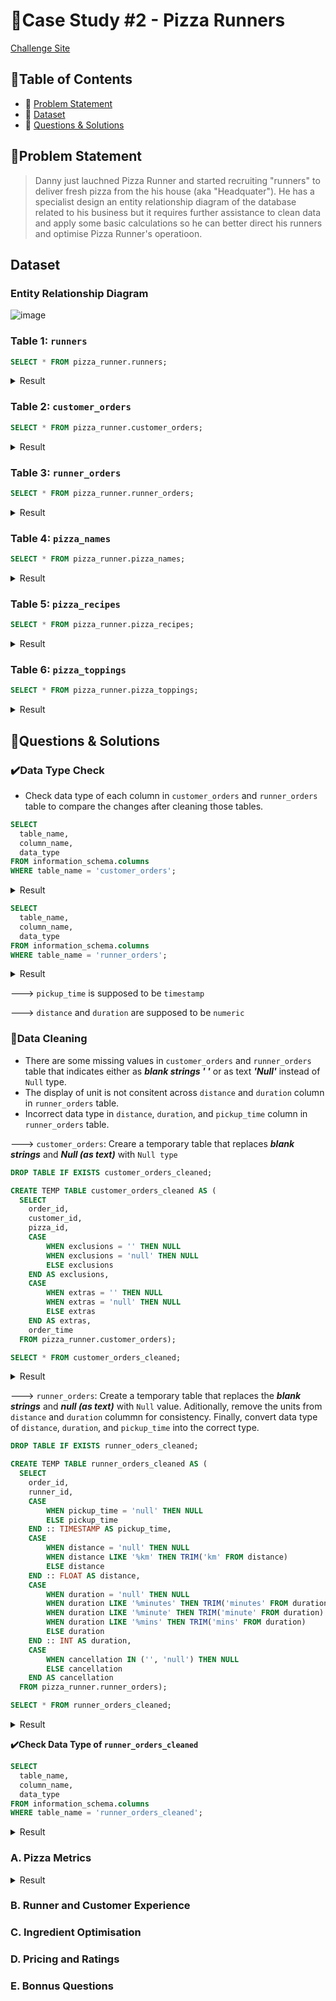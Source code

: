 # 🍕Case Study #2 - Pizza Runners

[Challenge Site](https://8weeksqlchallenge.com/case-study-2/)

## 📖Table of Contents
- 🎯 [Problem Statement](problem-statement)
- 📂 [Dataset](dataset)
- 🚀 [Questions & Solutions](questions-&-solutions)

## 🎯Problem Statement
> Danny just lauchned Pizza Runner and started recruiting "runners" to deliver fresh pizza from the
> his house (aka "Headquater"). He has a specialist design an entity relationship diagram of the
> database related to his business but it requires further assistance to clean data and apply some
> basic calculations so he can better direct his runners and optimise Pizza Runner's operatioon.  

## Dataset
### Entity Relationship Diagram
![image](https://user-images.githubusercontent.com/75436284/225012461-ad086230-84cb-4c2c-9fb3-d387260e7406.png)

### Table 1:  ```runners```
```sql
SELECT * FROM pizza_runner.runners;
```
<details>
<summary>
  Result
</summary>

| runner_id | registration_date        |
| --------- | ------------------------ |
| 1         | 2021-01-01T00:00:00.000Z |
| 2         | 2021-01-03T00:00:00.000Z |
| 3         | 2021-01-08T00:00:00.000Z |
| 4         | 2021-01-15T00:00:00.000Z |

 </details>
 
 
### Table 2: ```customer_orders```
```sql
SELECT * FROM pizza_runner.customer_orders;
```
<details>
<summary>
  Result
</summary>

| order_id | customer_id | pizza_id | exclusions | extras | order_time               |
| -------- | ----------- | -------- | ---------- | ------ | ------------------------ |
| 1        | 101         | 1        |            |        | 2020-01-01T18:05:02.000Z |
| 2        | 101         | 1        |            |        | 2020-01-01T19:00:52.000Z |
| 3        | 102         | 1        |            |        | 2020-01-02T23:51:23.000Z |
| 3        | 102         | 2        |            | NaN    | 2020-01-02T23:51:23.000Z |
| 4        | 103         | 1        | 4          |        | 2020-01-04T13:23:46.000Z |
| 4        | 103         | 1        | 4          |        | 2020-01-04T13:23:46.000Z |
| 4        | 103         | 2        | 4          |        | 2020-01-04T13:23:46.000Z |
| 5        | 104         | 1        | null       | 1      | 2020-01-08T21:00:29.000Z |
| 6        | 101         | 2        | null       | null   | 2020-01-08T21:03:13.000Z |
| 7        | 105         | 2        | null       | 1      | 2020-01-08T21:20:29.000Z |
| 8        | 102         | 1        | null       | null   | 2020-01-09T23:54:33.000Z |
| 9        | 103         | 1        | 4          | 1, 5   | 2020-01-10T11:22:59.000Z |
| 10       | 104         | 1        | null       | null   | 2020-01-11T18:34:49.000Z |
| 10       | 104         | 1        | 2, 6       | 1, 4   | 2020-01-11T18:34:49.000Z |

 </details>
 
 
 ### Table 3:  ```runner_orders```
```sql
SELECT * FROM pizza_runner.runner_orders;
```
<details>
<summary>
  Result
</summary>

| order_id | runner_id | pickup_time         | distance | duration   | cancellation            |
| -------- | --------- | ------------------- | -------- | ---------- | ----------------------- |
| 1        | 1         | 2020-01-01 18:15:34 | 20km     | 32 minutes |                         |
| 2        | 1         | 2020-01-01 19:10:54 | 20km     | 27 minutes |                         |
| 3        | 1         | 2020-01-03 00:12:37 | 13.4km   | 20 mins    | NaN                     |
| 4        | 2         | 2020-01-04 13:53:03 | 23.4     | 40         | NaN                     |
| 5        | 3         | 2020-01-08 21:10:57 | 10       | 15         | NaN                     |
| 6        | 3         | null                | null     | null       | Restaurant Cancellation |
| 7        | 2         | 2020-01-08 21:30:45 | 25km     | 25mins     | null                    |
| 8        | 2         | 2020-01-10 00:15:02 | 23.4 km  | 15 minute  | null                    |
| 9        | 2         | null                | null     | null       | Customer Cancellation   |
| 10       | 1         | 2020-01-11 18:50:20 | 10km     | 10minutes  | null                    |


 </details>
 
 
 ### Table 4:  ```pizza_names```
```sql
SELECT * FROM pizza_runner.pizza_names;
```
<details>
<summary>
  Result
</summary>

| pizza_id | pizza_name |
| -------- | ---------- |
| 1        | Meatlovers |
| 2        | Vegetarian |

 </details>
 
 
  ### Table 5:  ```pizza_recipes```
```sql
SELECT * FROM pizza_runner.pizza_recipes;
```
<details>
<summary>
  Result
</summary>

| pizza_id | toppings                |
| -------- | ----------------------- |
| 1        | 1, 2, 3, 4, 5, 6, 8, 10 |
| 2        | 4, 6, 7, 9, 11, 12      |

</details>


  ### Table 6:  ```pizza_toppings```
```sql
SELECT * FROM pizza_runner.pizza_toppings;
```
<details>
<summary>
  Result
</summary>

| topping_id | topping_name |
| ---------- | ------------ |
| 1          | Bacon        |
| 2          | BBQ Sauce    |
| 3          | Beef         |
| 4          | Cheese       |
| 5          | Chicken      |
| 6          | Mushrooms    |
| 7          | Onions       |
| 8          | Pepperoni    |
| 9          | Peppers      |
| 10         | Salami       |
| 11         | Tomatoes     |
| 12         | Tomato Sauce |

</details>

 
## 🎯Questions & Solutions
### ✔️Data Type Check
- Check data type of each column in ```customer_orders``` and ```runner_orders``` table to compare the changes after cleaning those tables. 

```sql
SELECT 
  table_name,
  column_name,
  data_type
FROM information_schema.columns
WHERE table_name = 'customer_orders';
```

<details>
  <summary>
    Result
  </summary>
  
| table_name      | column_name | data_type                   |
| --------------- | ----------- | --------------------------- |
| customer_orders | order_id    | integer                     |
| customer_orders | customer_id | integer                     |
| customer_orders | pizza_id    | integer                     |
| customer_orders | order_time  | timestamp without time zone |
| customer_orders | exclusions  | character varying           |
| customer_orders | extras      | character varying           |
 
</details>

```sql
SELECT 
  table_name,
  column_name,
  data_type
FROM information_schema.columns
WHERE table_name = 'runner_orders';
```

<details>
  <summary>
    Result
  </summary>
  
| table_name    | column_name  | data_type         |
| ------------- | ------------ | ----------------- |
| runner_orders | order_id     | integer           |
| runner_orders | runner_id    | integer           |
| runner_orders | pickup_time  | character varying |
| runner_orders | distance     | character varying |
| runner_orders | duration     | character varying |
| runner_orders | cancellation | character varying |
 
</details>

---> ```pickup_time``` is supposed to be ```timestamp```

---> ```distance``` and ```duration``` are supposed to be ```numeric```



### 🧹Data Cleaning 
- There are some missing values in ```customer_orders``` and ```runner_orders``` table that indicates either as ***blank strings ' '*** or as text ***'Null'*** instead of ```Null``` type. 
- The display of unit is not consitent across ```distance``` and ```duration``` column in ```runner_orders``` table.
- Incorrect data type in ```distance```, ```duration```, and ```pickup_time``` column in ```runner_orders``` table. 

---> ```customer_orders```: Creare a temporary table that replaces ***blank strings*** and ***Null (as text)*** with ```Null type``` 

```sql
DROP TABLE IF EXISTS customer_orders_cleaned;

CREATE TEMP TABLE customer_orders_cleaned AS (
  SELECT 
  	order_id,
  	customer_id,
  	pizza_id, 
  	CASE 
  		WHEN exclusions = '' THEN NULL
  		WHEN exclusions = 'null' THEN NULL
  		ELSE exclusions
  	END AS exclusions, 
  	CASE 
  		WHEN extras = '' THEN NULL
  		WHEN extras = 'null' THEN NULL
  		ELSE extras
  	END AS extras,
  	order_time
  FROM pizza_runner.customer_orders);

SELECT * FROM customer_orders_cleaned;
```
<details>
   <summary>
     Result
  </summary>
  
| order_id | customer_id | pizza_id | exclusions | extras | order_time               |
| -------- | ----------- | -------- | ---------- | ------ | ------------------------ |
| 1        | 101         | 1        |            |        | 2020-01-01T18:05:02.000Z |
| 2        | 101         | 1        |            |        | 2020-01-01T19:00:52.000Z |
| 3        | 102         | 1        |            |        | 2020-01-02T23:51:23.000Z |
| 3        | 102         | 2        |            |        | 2020-01-02T23:51:23.000Z |
| 4        | 103         | 1        | 4          |        | 2020-01-04T13:23:46.000Z |
| 4        | 103         | 1        | 4          |        | 2020-01-04T13:23:46.000Z |
| 4        | 103         | 2        | 4          |        | 2020-01-04T13:23:46.000Z |
| 5        | 104         | 1        |            | 1      | 2020-01-08T21:00:29.000Z |
| 6        | 101         | 2        |            |        | 2020-01-08T21:03:13.000Z |
| 7        | 105         | 2        |            | 1      | 2020-01-08T21:20:29.000Z |
| 8        | 102         | 1        |            |        | 2020-01-09T23:54:33.000Z |
| 9        | 103         | 1        | 4          | 1, 5   | 2020-01-10T11:22:59.000Z |
| 10       | 104         | 1        |            |        | 2020-01-11T18:34:49.000Z |
| 10       | 104         | 1        | 2, 6       | 1, 4   | 2020-01-11T18:34:49.000Z |
</details>

---> ```runner_orders```: Create a temporary table that replaces the ***blank strings*** and ***null (as text)*** with ```Null``` value. Aditionally, remove the units from ```distance``` and ```duration``` colummn for consistency. Finally, convert data type of ```distance```, ```duration```, and ```pickup_time``` into the correct type.

```sql
DROP TABLE IF EXISTS runner_oders_cleaned;

CREATE TEMP TABLE runner_orders_cleaned AS (
  SELECT 
  	order_id,
  	runner_id,
  	CASE 
  		WHEN pickup_time = 'null' THEN NULL
  		ELSE pickup_time
  	END :: TIMESTAMP AS pickup_time, 
  	CASE 
  		WHEN distance = 'null' THEN NULL
  		WHEN distance LIKE '%km' THEN TRIM('km' FROM distance)
  		ELSE distance
  	END :: FLOAT AS distance,
  	CASE 
  		WHEN duration = 'null' THEN NULL
  		WHEN duration LIKE '%minutes' THEN TRIM('minutes' FROM duration)
  		WHEN duration LIKE '%minute' THEN TRIM('minute' FROM duration)
  		WHEN duration LIKE '%mins' THEN TRIM('mins' FROM duration) 
  		ELSE duration
  	END :: INT AS duration,
  	CASE 
    	WHEN cancellation IN ('', 'null') THEN NULL
  		ELSE cancellation
  	END AS cancellation
  FROM pizza_runner.runner_orders);

SELECT * FROM runner_orders_cleaned;
```
<details>
   <summary>
     Result
  </summary>
  
| order_id | runner_id | pickup_time              | distance | duration | cancellation            |
| -------- | --------- | ------------------------ | -------- | -------- | ----------------------- |
| 1        | 1         | 2020-01-01T18:15:34.000Z | 20       | 32       |                         |
| 2        | 1         | 2020-01-01T19:10:54.000Z | 20       | 27       |                         |
| 3        | 1         | 2020-01-03T00:12:37.000Z | 13.4     | 20       |                         |
| 4        | 2         | 2020-01-04T13:53:03.000Z | 23.4     | 40       |                         |
| 5        | 3         | 2020-01-08T21:10:57.000Z | 10       | 15       |                         |
| 6        | 3         |                          |          |          | Restaurant Cancellation |
| 7        | 2         | 2020-01-08T21:30:45.000Z | 25       | 25       |                         |
| 8        | 2         | 2020-01-10T00:15:02.000Z | 23.4     | 15       |                         |
| 9        | 2         |                          |          |          | Customer Cancellation   |
| 10       | 1         | 2020-01-11T18:50:20.000Z | 10       | 10       |                         |

</details>

**✔️Check Data Type of ```runner_orders_cleaned```**
```sql
SELECT 
  table_name,
  column_name,
  data_type
FROM information_schema.columns
WHERE table_name = 'runner_orders_cleaned';
```

<details>
  <summary>
    Result
  </summary>
  
| table_name            | column_name  | data_type                   |
| --------------------- | ------------ | --------------------------- |
| runner_orders_cleaned | order_id     | integer                     |
| runner_orders_cleaned | runner_id    | integer                     |
| runner_orders_cleaned | pickup_time  | timestamp without time zone |
| runner_orders_cleaned | distance     | double precision            |
| runner_orders_cleaned | duration     | integer                     |
| runner_orders_cleaned | cancellation | character varying           |
  
</details>


### A. Pizza Metrics

<details>
  <summary>
    Result
  </summary>
  
  ### Q1. How many pizzas were ordered?
  ### Q2. How many unique customer orders were made?
  ### Q3. How many successful orders were delivered by each runner?

</details>

### B. Runner and Customer Experience 
### C. Ingredient Optimisation
### D. Pricing and Ratings
### E. Bonnus Questions 
 
 
